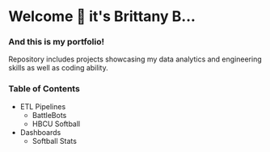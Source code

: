 # Welcome :wave: it's Brittany B...

### And this is my portfolio!
Repository includes projects showcasing my data analytics and engineering skills as well as coding ability. 

### Table of Contents
+ ETL Pipelines
  + BattleBots 
  + HBCU Softball
+ Dashboards
  + Softball Stats

